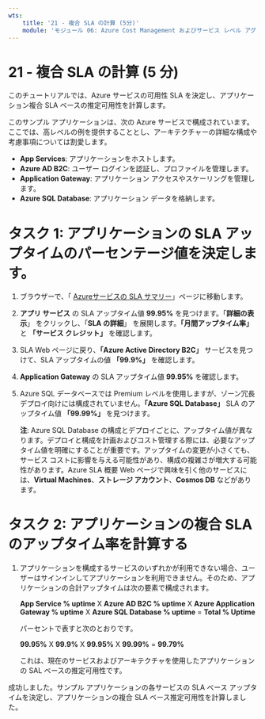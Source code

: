 ```yaml
---
wts:
    title: '21 - 複合 SLA の計算 (5分)'
    module: 'モジュール 06: Azure Cost Management およびサービス レベル アグリーメントに関する説明'
---
```

# 21 - 複合 SLA の計算 (5 分)

このチュートリアルでは、Azure サービスの可用性 SLA を決定し、アプリケーション複合 SLA ベースの推定可用性を計算します。

このサンプル アプリケーションは、次の Azure サービスで構成されています。ここでは、高レベルの例を提供することとし、アーキテクチャーの詳細な構成や考慮事項については割愛します。

+ **App Services**: アプリケーションをホストします。
+ **Azure AD B2C**: ユーザー ログインを認証し、プロファイルを管理します。
+ **Application Gateway**: アプリケーション アクセスやスケーリングを管理します。 
+ **Azure SQL Database**: アプリケーション データを格納します。 

# タスク 1: アプリケーションの SLA アップタイムのパーセンテージ値を決定します。

1. ブラウザーで、「 [Azureサービスの SLA サマリー](https://azure.microsoft.com/ja-jp/support/legal/sla/summary/)」ページに移動します。

2. **アプリ サービス** の SLA アップタイム値 **99.95%** を見つけます。「**詳細の表示**」 をクリックし、「**SLA の詳細**」 を展開します。**「月間アップタイム率」** と **「サービス クレジット」** を確認します。

3. SLA Web ページに戻り、**「Azure Active Directory B2C」** サービスを見つけて、SLA アップタイムの値 **「99.9%」** を確認します。 

4. **Application Gateway** の SLA アップタイム値 **99.95%** を確認します。 

5. Azure SQL データベースでは Premium レベルを使用しますが、ゾーン冗長デプロイ向けには構成されていません。**「Azure SQL Database」** SLA のアップタイム値 **「99.99%」** を見つけます。 

    **注**: Azure SQL Database の構成とデプロイごとに、アップタイム値が異なります。デプロイと構成を計画およびコスト管理する際には、必要なアップタイム値を明確にすることが重要です。アップタイムの変更が小さくても、サービス コストに影響を与える可能性があり、構成の複雑さが増大する可能性があります。Azure SLA 概要 Web ページで興味を引く他のサービスには、**Virtual Machines**、**ストレージ アカウント**、**Cosmos DB** などがあります。

# タスク 2: アプリケーションの複合 SLA のアップタイム率を計算する

1. アプリケーションを構成するサービスのいずれかが利用できない場合、ユーザーはサインインしてアプリケーションを利用できません。そのため、アプリケーションの合計アップタイムは次の要素で構成されます。

    **App Service % uptime** X **Azure AD B2C % uptime** X  **Azure Application Gateway % uptime** X **Azure SQL Database % uptime** = **Total % Uptime**

    パーセントで表すと次のとおりです。

    **99.95%** X **99.9%** X **99.95%** X **99.99%** = **99.79%**

    これは、現在のサービスおよびアーキテクチャを使用したアプリケーションの SAL ベースの推定可用性です。

成功しました。サンプル アプリケーションの各サービスの SLA べース アップタイムを決定し、アプリケーションの複合 SLA ベース推定可用性を計算しました。
